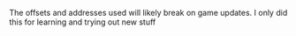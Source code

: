 The offsets and addresses used will likely break on game updates.
I only did this for learning and trying out new stuff
